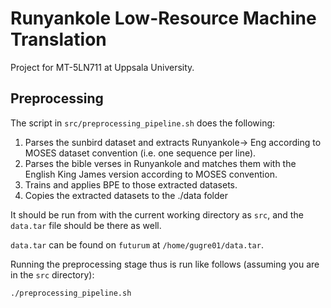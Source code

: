 # Runyankole Low-Resource Machine Translation

Project for MT-5LN711 at Uppsala University.

## Preprocessing

The script in `src/preprocessing_pipeline.sh` does the following:

1. Parses the sunbird dataset and extracts Runyankole-> Eng according to MOSES
   dataset convention (i.e. one sequence per line).
2. Parses the bible verses in Runyankole and matches them with the English King
   James version according to MOSES convention.
3. Trains and applies BPE to those extracted datasets.
4. Copies the extracted datasets to the ./data folder

It should be run from with the current working directory as `src`, and the
`data.tar` file should be there as well.

`data.tar` can be found on `futurum` at `/home/gugre01/data.tar`.

Running the preprocessing stage thus is run like follows (assuming you are in
the `src` directory):

```{bash}
./preprocessing_pipeline.sh
```
